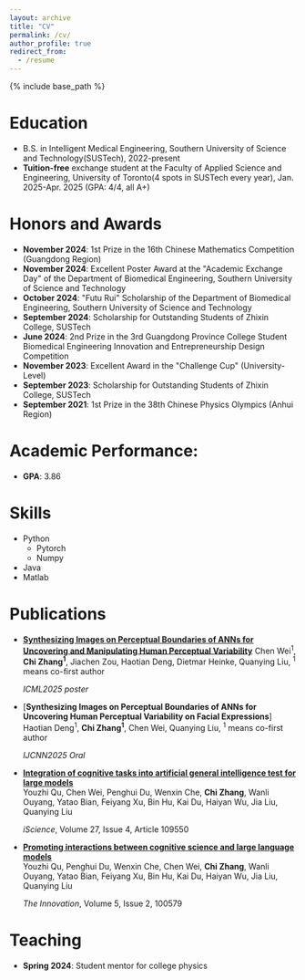 ```yaml
---
layout: archive
title: "CV"
permalink: /cv/
author_profile: true
redirect_from:
  - /resume
---
```


{% include base_path %}

Education
======
* B.S. in Intelligent Medical Engineering, Southern University of Science and Technology(SUSTech), 2022-present
* **Tuition-free** exchange student at the Faculty of Applied Science and Engineering, University of Toronto(4 spots in SUSTech every year), Jan. 2025-Apr. 2025 (GPA: 4/4, all A+)

Honors and Awards
======
- **November 2024**: 1st Prize in the 16th Chinese Mathematics Competition (Guangdong Region)
- **November 2024**: Excellent Poster Award at the "Academic Exchange Day" of the Department of Biomedical Engineering, Southern University of Science and Technology
- **October 2024**: "Futu Rui" Scholarship of the Department of Biomedical Engineering, Southern University of Science and Technology
- **September 2024**: Scholarship for Outstanding Students of Zhixin College, SUSTech
- **June 2024**: 2nd Prize in the 3rd Guangdong Province College Student Biomedical Engineering Innovation and Entrepreneurship Design Competition
- **November 2023**: Excellent Award in the "Challenge Cup" (University-Level)
- **September 2023**: Scholarship for Outstanding Students of Zhixin College, SUSTech
- **September 2021**: 1st Prize in the 38th Chinese Physics Olympics (Anhui Region)

# Academic Performance:
- **GPA**: 3.86  
  
Skills
======
* Python
  * Pytorch
  * Numpy
* Java
* Matlab

Publications
======
- [**Synthesizing Images on Perceptual Boundaries of ANNs for Uncovering and Manipulating Human Perceptual Variability**](https://arxiv.org/abs/2505.03641)
  Chen Wei<sup>1</sup>, **Chi Zhang<sup>1</sup>**, Jiachen Zou, Haotian Deng, Dietmar Heinke, Quanying Liu, <sup>1</sup> means co-first author

  *ICML2025 poster*
- [**Synthesizing Images on Perceptual Boundaries of ANNs for Uncovering Human Perceptual Variability on Facial Expressions**]
  Haotian Deng<sup>1</sup>, **Chi Zhang<sup>1</sup>**, Chen Wei, Quanying Liu, <sup>1</sup> means co-first author

  *IJCNN2025 Oral*
- [**Integration of cognitive tasks into artificial general intelligence test for large models**](https://doi.org/10.1016/j.isci.2023.109550)  
  Youzhi Qu, Chen Wei, Penghui Du, Wenxin Che, **Chi Zhang**, Wanli Ouyang, Yatao Bian, Feiyang Xu, Bin Hu, Kai Du, Haiyan Wu, Jia Liu, Quanying Liu

  *iScience*, Volume 27, Issue 4, Article 109550
- [**Promoting interactions between cognitive science and large language models**](https://example.com/link-to-your-paper)  
  Youzhi Qu, Penghui Du, Wenxin Che, Chen Wei, **Chi Zhang**, Wanli Ouyang, Yatao Bian, Feiyang Xu, Bin Hu, Kai Du, Haiyan Wu, Jia Liu, Quanying Liu 

  *The Innovation*, Volume 5, Issue 2, 100579
  
Teaching
======
* **Spring 2024**: Student mentor for college physics
